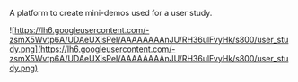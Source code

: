 A platform to create mini-demos used for a user study.

![https://lh6.googleusercontent.com/-zsmX5Wvtp6A/UDAeUXisPeI/AAAAAAAAnJU/RH36ulFvyHk/s800/user_study.png](https://lh6.googleusercontent.com/-zsmX5Wvtp6A/UDAeUXisPeI/AAAAAAAAnJU/RH36ulFvyHk/s800/user_study.png)
